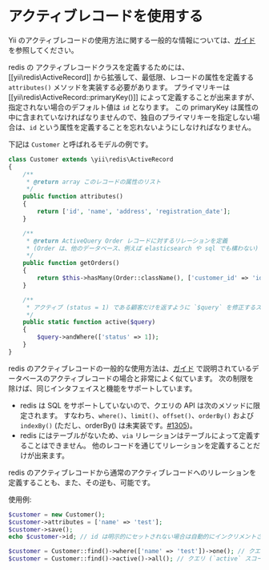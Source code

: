 アクティブレコードを使用する
============================

Yii のアクティブレコードの使用方法に関する一般的な情報については、[ガイド](https://github.com/yiisoft/yii2/blob/master/docs/guide-ja/db-active-record.md) を参照してください。

redis の アクティブレコードクラスを定義するためには、[[yii\redis\ActiveRecord]] から拡張して、最低限、レコードの属性を定義する `attributes()` メソッドを実装する必要があります。
プライマリキーは [[yii\redis\ActiveRecord::primaryKey()]] によって定義することが出来ますが、指定されない場合のデフォルト値は `id` となります。
この primaryKey は属性の中に含まれていなければなりませんので、独自のプライマリキーを指定しない場合は、`id` という属性を定義することを忘れないようにしなければなりません。

下記は `Customer` と呼ばれるモデルの例です。

```php
class Customer extends \yii\redis\ActiveRecord
{
    /**
     * @return array このレコードの属性のリスト
     */
    public function attributes()
    {
        return ['id', 'name', 'address', 'registration_date'];
    }

    /**
     * @return ActiveQuery Order レコードに対するリレーションを定義
     * (Order は、他のデータベース、例えば elasticsearch や sql でも構わない)
     */
    public function getOrders()
    {
        return $this->hasMany(Order::className(), ['customer_id' => 'id']);
    }

    /**
     * アクティブ (status = 1) である顧客だけを返すように `$query` を修正するスコープを定義
     */
    public static function active($query)
    {
        $query->andWhere(['status' => 1]);
    }
}
```

redis のアクティブレコードの一般的な使用方法は、[ガイド](https://github.com/yiisoft/yii2/blob/master/docs/guide-ja/active-record.md) で説明されているデータベースのアクティブレコードの場合と非常によく似ています。
次の制限を除けば、同じインタフェイスと機能をサポートしています。

- redis は SQL をサポートしていないので、クエリの API は次のメソッドに限定されます。
  すなわち、`where()`、`limit()`、`offset()`、`orderBy()` および `indexBy()`
  (ただし、orderBy() は未実装です。[#1305](https://github.com/yiisoft/yii2/issues/1305))。
- redis にはテーブルがないため、`via` リレーションはテーブルによって定義することはできません。
  他のレコードを通じてリレーションを定義することだけが出来ます。

redis のアクティブレコードから通常のアクティブレコードへのリレーションを定義することも、また、その逆も、可能です。

使用例:

```php
$customer = new Customer();
$customer->attributes = ['name' => 'test'];
$customer->save();
echo $customer->id; // id は明示的にセットされない場合は自動的にインクリメントされる

$customer = Customer::find()->where(['name' => 'test'])->one(); // クエリによって検索
$customer = Customer::find()->active()->all(); // クエリ (`active` スコープを使用) によって全て検索
```
